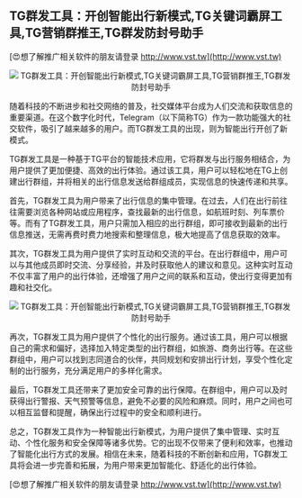 ## **TG群发工具：开创智能出行新模式,TG关键词霸屏工具,TG营销群推王,TG群发防封号助手**

[😍想了解推广相关软件的朋友请登录 http://www.vst.tw](http://www.vst.tw)

 <center><img src="https://vst.tw/MP4/tuiguang/png/1.png" alt="TG群发工具：开创智能出行新模式,TG关键词霸屏工具,TG营销群推王,TG群发防封号助手"></center>

随着科技的不断进步和社交网络的普及，社交媒体平台成为人们交流和获取信息的重要渠道。在这个数字化时代，Telegram（以下简称TG）作为一款功能强大的社交软件，吸引了越来越多的用户。而TG群发工具的出现，则为智能出行开创了新模式。

TG群发工具是一种基于TG平台的智能技术应用，它将群发与出行服务相结合，为用户提供了更加便捷、高效的出行体验。通过该工具，用户可以轻松地在TG上创建出行群组，并将相关的出行信息发送给群组成员，实现信息的快速传递和共享。

首先，TG群发工具为用户带来了出行信息的集中管理。在过去，人们在出行前往往需要浏览各种网站或应用程序，查找最新的出行信息，如航班时刻、列车票价等。而有了TG群发工具，用户只需加入相应的出行群组，即可接收到最新的出行信息推送，无需再费时费力地搜索和整理信息，极大地提高了信息获取的效率。

其次，TG群发工具为用户提供了实时互动和交流的平台。在出行群组中，用户可以与其他成员即时交流、分享经验，并及时获取他人的建议和意见。这种实时互动不仅丰富了用户的出行体验，还增强了用户之间的联系和互动，使出行变得更加有趣和社交化。

 <center><img src="https://vst.tw/MP4/tuiguang/png/1.png" alt="TG群发工具：开创智能出行新模式,TG关键词霸屏工具,TG营销群推王,TG群发防封号助手"></center>

再次，TG群发工具为用户提供了个性化的出行服务。通过该工具，用户可以根据自己的需求和偏好，选择加入特定类型的出行群组，如旅游、商务出行等。在这些群组中，用户可以找到志同道合的伙伴，共同规划和安排出行计划，享受个性化定制的出行服务，充分满足用户的多样化需求。

最后，TG群发工具还带来了更加安全可靠的出行保障。在群组中，用户可以及时获得出行警报、天气预警等信息，避免不必要的风险和麻烦。同时，用户之间也可以相互监督和提醒，确保出行过程中的安全和顺利进行。

总之，TG群发工具作为一种智能出行新模式，为用户提供了集中管理、实时互动、个性化服务和安全保障等诸多优势。它的出现不仅带来了便利和效率，也推动了智能化出行方式的发展。相信在未来，随着科技的不断创新和应用，TG群发工具将会进一步完善和拓展，为用户带来更加智能化、舒适化的出行体验。

[😍想了解推广相关软件的朋友请登录 http://www.vst.tw](http://www.vst.tw)



